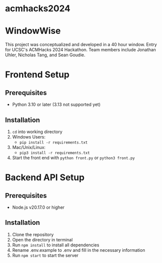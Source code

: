 # acmhacks2024

# WindowWise

This project was conceptualized and developed in a 40 hour window.
Entry for UCSC's ACMHacks 2024 Hackathon.
Team members include Jonathan Uhler, Nicholas Tang, and Sean Goudie.

# Frontend Setup

## Prerequisites

-    Python 3.10 or later (3.13 not supported yet)

## Installation

1. `cd` into working directory
2. Windows Users:
     - `pip install -r requirements.txt`
3. Mac/Unix/Linux:
     - `pip3 install -r requirements.txt`
4. Start the front end with `python front.py` or `python3 front.py`

# Backend API Setup

## Prerequisites

-   Node.js v20.17.0 or higher

## Installation

1. Clone the repository
2. Open the directory in terminal
3. Run `npm install` to install all dependencies
4. Rename .env.example to .env and fill in the necessary information
5. Run `npm start` to start the server

